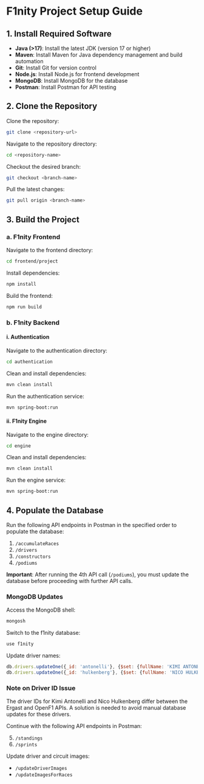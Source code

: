 # F1nity Project Setup Guide

## 1. Install Required Software

- **Java (>17)**: Install the latest JDK (version 17 or higher)
- **Maven**: Install Maven for Java dependency management and build automation
- **Git**: Install Git for version control
- **Node.js**: Install Node.js for frontend development
- **MongoDB**: Install MongoDB for the database
- **Postman**: Install Postman for API testing

## 2. Clone the Repository

Clone the repository:
```bash
git clone <repository-url>
```

Navigate to the repository directory:
```bash
cd <repository-name>
```

Checkout the desired branch:
```bash
git checkout <branch-name>
```

Pull the latest changes:
```bash
git pull origin <branch-name>
```

## 3. Build the Project

### a. F1nity Frontend

Navigate to the frontend directory:
```bash
cd frontend/project
```

Install dependencies:
```bash
npm install
```

Build the frontend:
```bash
npm run build
```

### b. F1nity Backend

#### i. Authentication

Navigate to the authentication directory:
```bash
cd authentication
```

Clean and install dependencies:
```bash
mvn clean install
```

Run the authentication service:
```bash
mvn spring-boot:run
```

#### ii. F1nity Engine

Navigate to the engine directory:
```bash
cd engine
```

Clean and install dependencies:
```bash
mvn clean install
```

Run the engine service:
```bash
mvn spring-boot:run
```

## 4. Populate the Database

Run the following API endpoints in Postman in the specified order to populate the database:

1. `/accumulateRaces`
2. `/drivers`
3. `/constructors`
4. `/podiums`

**Important**: After running the 4th API call (`/podiums`), you must update the database before proceeding with further API calls.

### MongoDB Updates

Access the MongoDB shell:
```bash
mongosh
```

Switch to the f1nity database:
```javascript
use f1nity
```

Update driver names:
```javascript
db.drivers.updateOne({_id: 'antonelli'}, {$set: {fullName: 'KIMI ANTONELLI'}})
db.drivers.updateOne({_id: 'hulkenberg'}, {$set: {fullName: 'NICO HULKENBERG'}})
```

### Note on Driver ID Issue

The driver IDs for Kimi Antonelli and Nico Hulkenberg differ between the Ergast and OpenF1 APIs. A solution is needed to avoid manual database updates for these drivers.

Continue with the following API endpoints in Postman:

5. `/standings`
6. `/sprints`

Update driver and circuit images:
- `/updateDriverImages`
- `/updateImagesForRaces`
